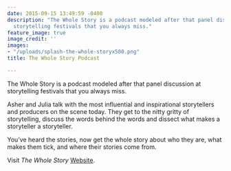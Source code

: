 ```yaml
---
date: 2015-09-15 13:49:59 -0400
description: "The Whole Story is a podcast modeled after that panel discussion at
  storytelling festivals that you always miss."
feature_image: true
image_credit: ''
images:
- "/uploads/splash-the-whole-storyx500.png"
title: The Whole Story Podcast

---
```



The Whole Story is a podcast modeled after that panel discussion at storytelling festivals that you always miss.

Asher and Julia talk with the most influential and inspirational storytellers and producers on the scene today. They get to the nitty gritty of storytelling, discuss the words behind the words and dissect what makes a storyteller a storyteller.

You’ve heard the stories, now get the whole story about who they are, what makes them tick, and where their stories come from.

Visit *The Whole Story* [Website](https://the-whole-story.whatsnous.com/).
